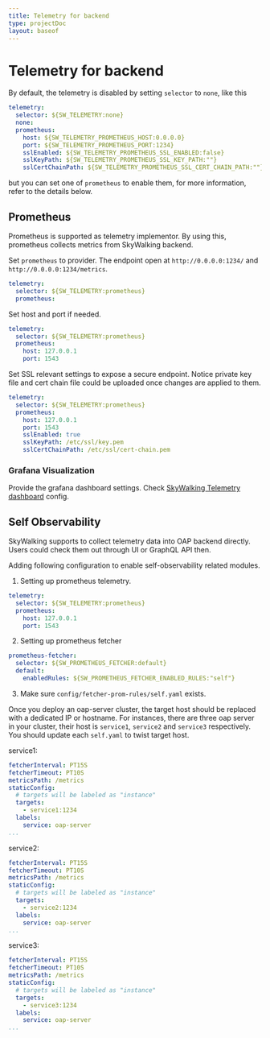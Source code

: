 ```yaml
---
title: Telemetry for backend
type: projectDoc
layout: baseof
---
```

# Telemetry for backend
By default, the telemetry is disabled by setting `selector` to `none`, like this

```yaml
telemetry:
  selector: ${SW_TELEMETRY:none}
  none:
  prometheus:
    host: ${SW_TELEMETRY_PROMETHEUS_HOST:0.0.0.0}
    port: ${SW_TELEMETRY_PROMETHEUS_PORT:1234}
    sslEnabled: ${SW_TELEMETRY_PROMETHEUS_SSL_ENABLED:false}
    sslKeyPath: ${SW_TELEMETRY_PROMETHEUS_SSL_KEY_PATH:""}
    sslCertChainPath: ${SW_TELEMETRY_PROMETHEUS_SSL_CERT_CHAIN_PATH:""}
```

but you can set one of `prometheus` to enable them, for more information, refer to the details below.

## Prometheus
Prometheus is supported as telemetry implementor. 
By using this, prometheus collects metrics from SkyWalking backend.

Set `prometheus` to provider. The endpoint open at `http://0.0.0.0:1234/` and `http://0.0.0.0:1234/metrics`.
```yaml
telemetry:
  selector: ${SW_TELEMETRY:prometheus}
  prometheus:
```

Set host and port if needed.
```yaml
telemetry:
  selector: ${SW_TELEMETRY:prometheus}
  prometheus:
    host: 127.0.0.1
    port: 1543
```

Set SSL relevant settings to expose a secure endpoint. Notice private key file and cert chain file could be uploaded once
changes are applied to them.
```yaml
telemetry:
  selector: ${SW_TELEMETRY:prometheus}
  prometheus:
    host: 127.0.0.1
    port: 1543
    sslEnabled: true
    sslKeyPath: /etc/ssl/key.pem
    sslCertChainPath: /etc/ssl/cert-chain.pem
```

### Grafana Visualization
Provide the grafana dashboard settings. Check [SkyWalking Telemetry dashboard](grafana.json) config.


## Self Observability

SkyWalking supports to collect telemetry data into OAP backend directly. Users could check them out through UI or
GraphQL API then.

Adding following configuration to enable self-observability related modules.

1. Setting up prometheus telemetry.
```yaml
telemetry:
  selector: ${SW_TELEMETRY:prometheus}
  prometheus:
    host: 127.0.0.1
    port: 1543
```

2. Setting up prometheus fetcher

```yaml
prometheus-fetcher:
  selector: ${SW_PROMETHEUS_FETCHER:default}
  default:
    enabledRules: ${SW_PROMETHEUS_FETCHER_ENABLED_RULES:"self"}
``` 

3. Make sure `config/fetcher-prom-rules/self.yaml` exists. 

Once you deploy an oap-server cluster, the target host should be replaced with a dedicated IP or hostname. For instances,
there are three oap server in your cluster, their host is `service1`, `service2` and `service3` respectively. You should
update each `self.yaml` to twist target host.

service1: 
```yaml
fetcherInterval: PT15S
fetcherTimeout: PT10S
metricsPath: /metrics
staticConfig:
  # targets will be labeled as "instance"
  targets:
    - service1:1234
  labels:
    service: oap-server
...
```

service2: 
```yaml
fetcherInterval: PT15S
fetcherTimeout: PT10S
metricsPath: /metrics
staticConfig:
  # targets will be labeled as "instance"
  targets:
    - service2:1234
  labels:
    service: oap-server
...
```

service3: 
```yaml
fetcherInterval: PT15S
fetcherTimeout: PT10S
metricsPath: /metrics
staticConfig:
  # targets will be labeled as "instance"
  targets:
    - service3:1234
  labels:
    service: oap-server
...
```
